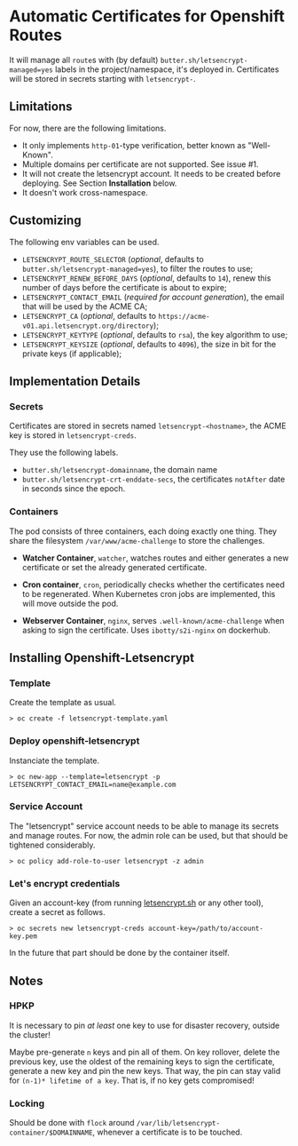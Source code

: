 # Automatic Certificates for Openshift Routes

It will manage all `route`s with (by default) `butter.sh/letsencrypt-managed=yes` labels in the project/namespace, it's deployed in.
Certificates will be stored in secrets starting with `letsencrypt-`.


## Limitations
For now, there are the following limitations.

 * It only implements `http-01`-type verification, better known as "Well-Known".
 * Multiple domains per certificate are not supported. See issue #1.
 * It will not create the letsencrypt account.
   It needs to be created before deploying.
   See Section **Installation** below.
 * It doesn't work cross-namespace.


## Customizing

The following env variables can be used.

 * `LETSENCRYPT_ROUTE_SELECTOR` (*optional*, defaults to `butter.sh/letsencrypt-managed=yes`), to filter the routes to use;
 * `LETSENCRYPT_RENEW_BEFORE_DAYS` (*optional*, defaults to `14`), renew this number of days before the certificate is about to expire;
 * `LETSENCRYPT_CONTACT_EMAIL` (*required for account generation*), the email that will be used by the ACME CA;
 * `LETSENCRYPT_CA` (*optional*, defaults to `https://acme-v01.api.letsencrypt.org/directory`);
 * `LETSENCRYPT_KEYTYPE` (*optional*, defaults to `rsa`), the key algorithm to use;
 * `LETSENCRYPT_KEYSIZE` (*optional*, defaults to `4096`), the size in bit for the private keys (if applicable);



## Implementation Details

### Secrets

Certificates are stored in secrets named `letsencrypt-<hostname>`, the ACME key is stored in `letsencrypt-creds`.

They use the following labels.

 * `butter.sh/letsencrypt-domainname`, the domain name
 * `butter.sh/letsencrypt-crt-enddate-secs`, the certificates `notAfter` date in seconds since the epoch.


### Containers

The pod consists of three containers, each doing exactly one thing.
They share the filesystem `/var/www/acme-challenge` to store the challenges.

 * **Watcher Container**, `watcher`,
   watches routes and either generates a new certificate or set the already generated certificate.

 * **Cron container**, `cron`,
   periodically checks whether the certificates need to be regenerated.
   When Kubernetes cron jobs are implemented, this will move outside the pod.

 * **Webserver Container**, `nginx`,
   serves `.well-known/acme-challenge` when asking to sign the certificate.
   Uses `ibotty/s2i-nginx` on dockerhub.


## Installing Openshift-Letsencrypt

### Template

Create the template as usual.
```
> oc create -f letsencrypt-template.yaml
```

### Deploy openshift-letsencrypt

Instanciate the template.
```
> oc new-app --template=letsencrypt -p LETSENCRYPT_CONTACT_EMAIL=name@example.com
```

### Service Account

The "letsencrypt" service account needs to be able to manage its secrets and manage routes.
For now, the admin role can be used, but that should be tightened considerably.

```
> oc policy add-role-to-user letsencrypt -z admin
```

### Let's encrypt credentials

Given an account-key (from running [letsencrypt.sh](https://github.com/lukas2511/letsencrypt.sh) or any other tool), create a secret as follows.

```
> oc secrets new letsencrypt-creds account-key=/path/to/account-key.pem
```

In the future that part should be done by the container itself.


## Notes

### HPKP

It is necessary to pin _at least_ one key to use for disaster recovery, outside the cluster!

Maybe pre-generate `n` keys and pin all of them.
On key rollover, delete the previous key, use the oldest of the remaining keys to sign the certificate, generate a new key and pin the new keys.
That way, the pin can stay valid for `(n-1)* lifetime of a key`.
That is, if no key gets compromised!

### Locking

Should be done with `flock` around `/var/lib/letsencrypt-container/$DOMAINNAME`, whenever a certificate is to be touched.
